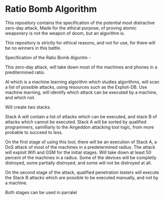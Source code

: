 # Ratio Bomb Algorithm
This repository contains the specification of the potential most distractive zero-day attack,
Made for the ethical purpose, of proving atomic weaponery is not the weapon of doom, but an algorithm is.

This repository is strictly for ethical reasons, and not for use, for there will be no winners in this battle.


Specification of the Ratio Bomb Algoritm -

This zero-day attack, will take down most of the machines and phones in a preditermined ratio.

AI which is a machine learning algorithm which studies algorithms, will scan a list of possible attacks,
using resources such as the Exploit-DB. Use machine learning, will identify which attack can be executed by a machine,
and which not.

Will create two stacks.

Stack A will contain a list of attacks which can be executed, and stack B of attacks which cannot be executed.
Stack A will be sorted by qualified programmers, samilliarly to the Airgeddon attacking tool logic, from more probable to succeed to less.

On the first stage of using this tool, there will be an execution of Stack A, a DoS attack of most of the machines in a predetermined radius.
The attack will exploit Wifi and GSM for the initial stages. Will take down at least 50 percent of the machines in a radius.
Some of the devices will be completly distroyed, some partially distroyed, and some will not be distroyed at all.

On the second stage of the attack, qualified penetration testers will execute the Stack B attacks which are possible to be executed manually,
and not by a machine.

Both stages can be used in parralel
